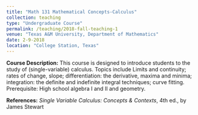 ```yaml
---
title: "Math 131 Mathematical Concepts-Calculus"
collection: teaching
type: "Undergraduate Course"
permalink: /teaching/2018-fall-teaching-1
venue: "Texas A&M University, Department of Mathematics"
date: 2-9-2018
location: "College Station, Texas"
---
```


**Course Description:** This course is designed to introduce students to the study of (single-variable) calculus. Topics include Limits and continuity; rates of change, slope; differentiation: the derivative, maxima and minima; integration: the definite and indefinite integral techniques; curve fitting. Prerequisite: High school algebra I and II and geometry.

**References:**  *Single Variable Calculus: Concepts & Contexts*, 4th ed., by James Stewart

<!--
Heading 1
======

Nonvanishing of Hecke *L*-functions <br><br>

**Link:** [https://www.math.tamu.edu/undergraduate/research/REU/](https://www.math.tamu.edu/undergraduate/research/REU/)

Heading 2
======

Heading 3
======
-->


